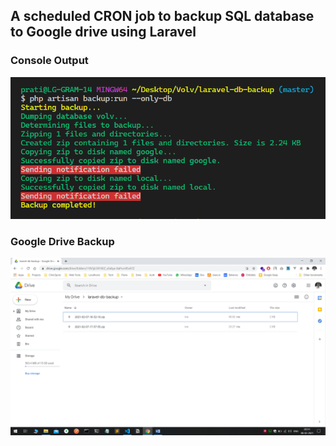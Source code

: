 ## A scheduled CRON job to backup SQL database to Google drive using Laravel

### Console Output
![alt text](https://github.com/pratik149/laravel-google-drive-backup/blob/main/docs/images/backup-cmd-output.PNG?raw=true)

### Google Drive Backup
![alt text](https://github.com/pratik149/laravel-google-drive-backup/blob/main/docs/images/drive-backup.png?raw=true)
